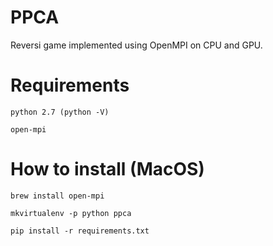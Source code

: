 # PPCA
Reversi game implemented using OpenMPI on CPU and GPU.

# Requirements
```python 2.7 (python -V)```

```open-mpi```

# How to install (MacOS)
```brew install open-mpi```

```mkvirtualenv -p python ppca```

```pip install -r requirements.txt```
